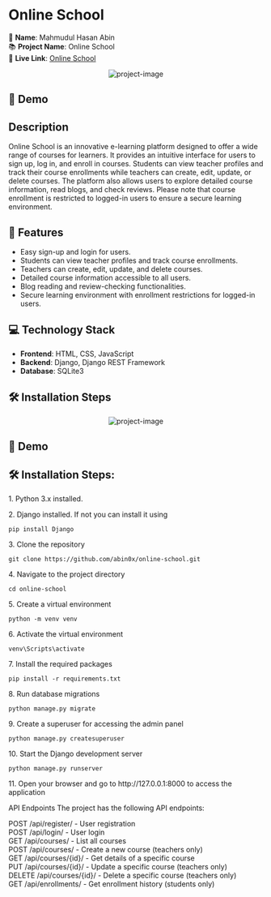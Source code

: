 # Online School

👤 **Name**: Mahmudul Hasan Abin  
📚 **Project Name**: Online School  
🔗 **Live Link**: [Online School](https://lnkd.in/g9_WCKjw)

<p align="center"><img src="https://i.ibb.co.com/Q6vcrjq/77912647-e7bb-46fa-ab03-3155bd34d828.png" alt="project-image"></p>

<h2>🚀 Demo</h2>

## Description
Online School is an innovative e-learning platform designed to offer a wide range of courses for learners. It provides an intuitive interface for users to sign up, log in, and enroll in courses. Students can view teacher profiles and track their course enrollments while teachers can create, edit, update, or delete courses. The platform also allows users to explore detailed course information, read blogs, and check reviews. Please note that course enrollment is restricted to logged-in users to ensure a secure learning environment.

## 🚀 Features
- Easy sign-up and login for users.
- Students can view teacher profiles and track course enrollments.
- Teachers can create, edit, update, and delete courses.
- Detailed course information accessible to all users.
- Blog reading and review-checking functionalities.
- Secure learning environment with enrollment restrictions for logged-in users.

## 💻 Technology Stack
- **Frontend**: HTML, CSS, JavaScript
- **Backend**: Django, Django REST Framework
- **Database**: SQLite3

## 🛠️ Installation Steps
<p align="center"><img src="https://i.ibb.co.com/Q6vcrjq/77912647-e7bb-46fa-ab03-3155bd34d828.png" alt="project-image"></p>

<h2>🚀 Demo</h2>

<h2>🛠️ Installation Steps:</h2>

<p>1. Python 3.x installed.</p>

<p>2. Django installed. If not you can install it using</p>

```
pip install Django
```

<p>3. Clone the repository</p>

```
git clone https://github.com/abin0x/online-school.git
```

<p>4. Navigate to the project directory</p>

```
cd online-school
```

<p>5. Create a virtual environment</p>

```
python -m venv venv
```

<p>6. Activate the virtual environment</p>

```
venv\Scripts\activate
```

<p>7. Install the required packages</p>

```
pip install -r requirements.txt
```

<p>8. Run database migrations</p>

```
python manage.py migrate
```

<p>9. Create a superuser for accessing the admin panel</p>

```
python manage.py createsuperuser
```

<p>10. Start the Django development server</p>

```
python manage.py runserver
```

<p>11. Open your browser and go to http://127.0.0.1:8000 to access the application</p>


API Endpoints
The project has the following API endpoints:

POST /api/register/ - User registration <br>
POST /api/login/ - User login<br>
GET /api/courses/ - List all courses<br>
POST /api/courses/ - Create a new course (teachers only)<br>
GET /api/courses/{id}/ - Get details of a specific course<br>
PUT /api/courses/{id}/ - Update a specific course (teachers only)<br>
DELETE /api/courses/{id}/ - Delete a specific course (teachers only)<br>
GET /api/enrollments/ - Get enrollment history (students only)<br>
